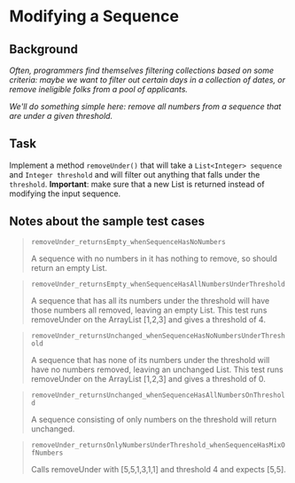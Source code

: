 # Modifying a Sequence

## Background

_Often, programmers find themselves filtering collections based on some criteria: maybe we want to filter out certain days in a collection of dates, or remove ineligible folks from a pool of applicants._

_We'll do something simple here: remove all numbers from a sequence that are under a given threshold._

## Task

Implement a method `removeUnder()` that will take a `List<Integer> sequence` and `Integer threshold` and will filter out anything that falls under the `threshold`. 
**Important**: make sure that a new List is returned instead of modifying the input sequence.

## Notes about the sample test cases

> `removeUnder_returnsEmpty_whenSequenceHasNoNumbers`
> 
> A sequence with no numbers in it has nothing to remove, so should return an empty List.

> `removeUnder_returnsEmpty_whenSequenceHasAllNumbersUnderThreshold`
> 
> A sequence that has all its numbers under the threshold will have those numbers all removed, leaving an empty List. This test runs removeUnder on the ArrayList [1,2,3] and gives a threshold of 4.

> `removeUnder_returnsUnchanged_whenSequenceHasNoNumbersUnderThreshold`
>
> A sequence that has none of its numbers under the threshold will have no numbers removed, leaving an unchanged List. This test runs removeUnder on the ArrayList [1,2,3] and gives a threshold of 0.

> `removeUnder_returnsUnchanged_whenSequenceHasAllNumbersOnThreshold`
>
>  A sequence consisting of only numbers on the threshold will return unchanged.

> `removeUnder_returnsOnlyNumbersUnderThreshold_whenSequenceHasMixOfNumbers`
>
>  Calls removeUnder with [5,5,1,3,1,1] and threshold 4 and expects [5,5].
